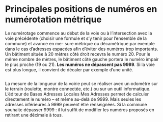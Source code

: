 # Principales positions de numéros en numérotation métrique

Le numérotage commence au début de la voie ou à l’intersection avec la voie précédente (choisir une formule et s’y tenir pour l’ensemble de la commune) et avance en me- sure métrique ou décamétrique par exemple dans le cas d’adresses espacées afin d’éviter des numéros trop importants. Un bâtiment située à 20 mètres côté droit recevra le numéro 20. Pour le même nombre de mètres, le bâtiment côté gauche portera le numéro impair le plus proche (19 ou 21). **Les numéros ne dépassent pas 9999**. Si la voie est plus longue, il convient de décaler par exemple d’une unité.

<figure><img src="/img/bonnes-pratiques/Capture d’écran 2022-12-30 à 11.48.45.png" alt=""/><figcaption></figcaption></figure>

La mesure de la longueur de la voirie peut se réaliser avec un odomètre sur le terrain (roulette, montre connectée, etc.) ou sur un outil informatique. L’éditeur de Bases Adresses Locales Mes Adresses permet de calculer directement le numéro – et même au-delà de 9999. Mais seules les adresses inférieures à 9999 peuvent être renseignées. Si la commune souhaite dépasser 9999 : il lui suffit de modifier les numéros proposés en retirant une décimale à tous.
